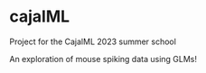 # cajalML
Project for the CajalML 2023 summer school

An exploration of mouse spiking data using GLMs!